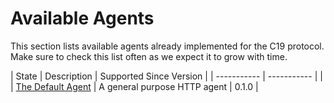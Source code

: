 # Available Agents

This section lists available agents already implemented for the C19 protocol.
Make sure to check this list often as we expect it to grow with time.


| State                                            | Description                            | Supported Since Version |
| -----------                                      | -----------                            |                         |
| [The Default Agent](appendix-i-default-agent.md) | A general purpose HTTP agent           | 0.1.0                   |
